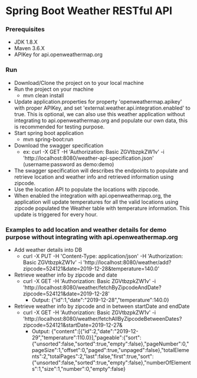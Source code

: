 # Spring Boot Weather RESTful API

### Prerequisites
  * JDK 1.8.X
  * Maven 3.6.X
  * APIKey for api.openweathermap.org 
### Run 
  * Download/Clone the project on to your local machine
  * Run the project on your machine
    - mvn clean install
  * Update application.properties for property 'openweathermap.apikey' with proper APIKey, and set 'external.weather.api.integration.enabled' to true. This is optional, we can also use this weather application without integrating to api.openweathermap.org and populate our own data, this is recommended for testing purpose.
  * Start spring boot application
    - mvn spring-boot:run
  * Download the swagger specification
    - ex: curl -X GET -H 'Authorization: Basic ZGVtbzpkZW1v' -i 'http://localhost:8080/weather-api-specification.json' (username:password as demo:demo)
  * The swagger specification will describes the endpoints to populate and retrieve location and weather info and retrieved information using zipcode.
  * Use the location API to populate the locations with zipcode.
  * When enabled the integration with api.openweathermap.org, the application will update temperatures for all the valid locations using zipcode populated the Weather table with temperature information. This update is triggered for every hour.
### Examples to add location and weather details for demo purpose without integrating with api.openweathermap.org
  * Add weather details into DB
    - curl -X PUT -H 'Content-Type: application/json' -H 'Authorization: Basic ZGVtbzpkZW1v' -i 'http://localhost:8080/weather/add?zipcode=524121&date=2019-12-28&temperature=140.0'
  * Retrieve weather info by zipcode and date
    - curl -X GET -H 'Authorization: Basic ZGVtbzpkZW1v' -i 'http://localhost:8080/weather/fetchByZipcodeAndDate?zipcode=524121&date=2019-12-28'
      - Output: {"id":1,"date":"2019-12-28","temperature":140.0}
  * Retrieve weather info by zipcode and in between startDate and endDate
    - curl -X GET -H 'Authorization: Basic ZGVtbzpkZW1v' -i 'http://localhost:8080/weather/fetchAllByZipcodeBetweenDates?zipcode=524121&startDate=2019-12-27&
      - Output: {"content":[{"id":2,"date":"2019-12-29","temperature":110.0}],"pageable":{"sort": {"unsorted":false,"sorted":true,"empty":false},"pageNumber":0,"pageSize":1,"offset":0,"paged":true,"unpaged":false},"totalElements":2,"totalPages":2,"last":false,"first":true,"sort":{"unsorted":false,"sorted":true,"empty":false},"numberOfElements":1,"size":1,"number":0,"empty":false}
